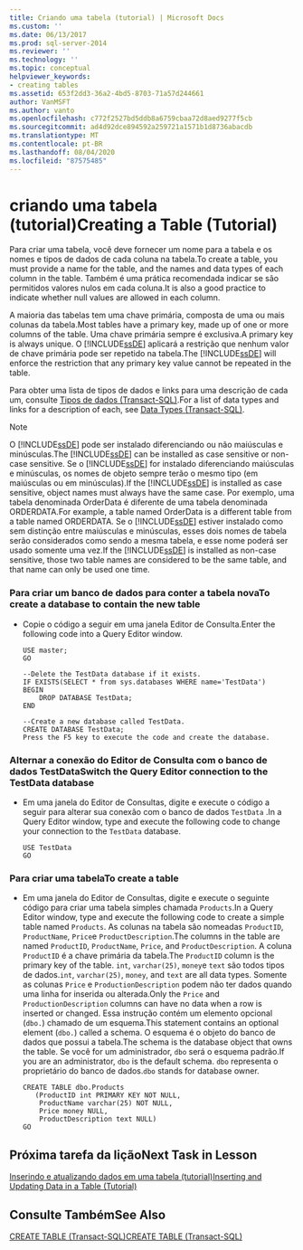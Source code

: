```yaml
---
title: Criando uma tabela (tutorial) | Microsoft Docs
ms.custom: ''
ms.date: 06/13/2017
ms.prod: sql-server-2014
ms.reviewer: ''
ms.technology: ''
ms.topic: conceptual
helpviewer_keywords:
- creating tables
ms.assetid: 653f2dd3-36a2-4bd5-8703-71a57d244661
author: VanMSFT
ms.author: vanto
ms.openlocfilehash: c772f2527bd5ddb8a6759cbaa72d8aed9277f5cb
ms.sourcegitcommit: ad4d92dce894592a259721a1571b1d8736abacdb
ms.translationtype: MT
ms.contentlocale: pt-BR
ms.lasthandoff: 08/04/2020
ms.locfileid: "87575485"
---
```

# <a name="creating-a-table-tutorial"></a><span data-ttu-id="2822d-102">criando uma tabela (tutorial)</span><span class="sxs-lookup"><span data-stu-id="2822d-102">Creating a Table (Tutorial)</span></span>
  <span data-ttu-id="2822d-103">Para criar uma tabela, você deve fornecer um nome para a tabela e os nomes e tipos de dados de cada coluna na tabela.</span><span class="sxs-lookup"><span data-stu-id="2822d-103">To create a table, you must provide a name for the table, and the names and data types of each column in the table.</span></span> <span data-ttu-id="2822d-104">Também é uma prática recomendada indicar se são permitidos valores nulos em cada coluna.</span><span class="sxs-lookup"><span data-stu-id="2822d-104">It is also a good practice to indicate whether null values are allowed in each column.</span></span>  
  
 <span data-ttu-id="2822d-105">A maioria das tabelas tem uma chave primária, composta de uma ou mais colunas da tabela.</span><span class="sxs-lookup"><span data-stu-id="2822d-105">Most tables have a primary key, made up of one or more columns of the table.</span></span> <span data-ttu-id="2822d-106">Uma chave primária sempre é exclusiva.</span><span class="sxs-lookup"><span data-stu-id="2822d-106">A primary key is always unique.</span></span> <span data-ttu-id="2822d-107">O [!INCLUDE[ssDE](../includes/ssde-md.md)] aplicará a restrição que nenhum valor de chave primária pode ser repetido na tabela.</span><span class="sxs-lookup"><span data-stu-id="2822d-107">The [!INCLUDE[ssDE](../includes/ssde-md.md)] will enforce the restriction that any primary key value cannot be repeated in the table.</span></span>  
  
 <span data-ttu-id="2822d-108">Para obter uma lista de tipos de dados e links para uma descrição de cada um, consulte [Tipos de dados &#40;Transact-SQL&#41;](/sql/t-sql/data-types/data-types-transact-sql).</span><span class="sxs-lookup"><span data-stu-id="2822d-108">For a list of data types and links for a description of each, see [Data Types &#40;Transact-SQL&#41;](/sql/t-sql/data-types/data-types-transact-sql).</span></span>  
  
> [!NOTE]  
>  <span data-ttu-id="2822d-109">O [!INCLUDE[ssDE](../includes/ssde-md.md)] pode ser instalado diferenciando ou não maiúsculas e minúsculas.</span><span class="sxs-lookup"><span data-stu-id="2822d-109">The [!INCLUDE[ssDE](../includes/ssde-md.md)] can be installed as case sensitive or non-case sensitive.</span></span> <span data-ttu-id="2822d-110">Se o [!INCLUDE[ssDE](../includes/ssde-md.md)] for instalado diferenciando maiúsculas e minúsculas, os nomes de objeto sempre terão o mesmo tipo (em maiúsculas ou em minúsculas).</span><span class="sxs-lookup"><span data-stu-id="2822d-110">If the [!INCLUDE[ssDE](../includes/ssde-md.md)] is installed as case sensitive, object names must always have the same case.</span></span> <span data-ttu-id="2822d-111">Por exemplo, uma tabela denominada OrderData é diferente de uma tabela denominada ORDERDATA.</span><span class="sxs-lookup"><span data-stu-id="2822d-111">For example, a table named OrderData is a different table from a table named ORDERDATA.</span></span> <span data-ttu-id="2822d-112">Se o [!INCLUDE[ssDE](../includes/ssde-md.md)] estiver instalado como sem distinção entre maiúsculas e minúsculas, esses dois nomes de tabela serão considerados como sendo a mesma tabela, e esse nome poderá ser usado somente uma vez.</span><span class="sxs-lookup"><span data-stu-id="2822d-112">If the [!INCLUDE[ssDE](../includes/ssde-md.md)] is installed as non-case sensitive, those two table names are considered to be the same table, and that name can only be used one time.</span></span>  
  
### <a name="to-create-a-database-to-contain-the-new-table"></a><span data-ttu-id="2822d-113">Para criar um banco de dados para conter a tabela nova</span><span class="sxs-lookup"><span data-stu-id="2822d-113">To create a database to contain the new table</span></span>  
  
-   <span data-ttu-id="2822d-114">Copie o código a seguir em uma janela Editor de Consulta.</span><span class="sxs-lookup"><span data-stu-id="2822d-114">Enter the following code into a Query Editor window.</span></span>  
  
    ```  
    USE master;  
    GO  
  
    --Delete the TestData database if it exists.  
    IF EXISTS(SELECT * from sys.databases WHERE name='TestData')  
    BEGIN  
        DROP DATABASE TestData;  
    END  
  
    --Create a new database called TestData.  
    CREATE DATABASE TestData;  
    Press the F5 key to execute the code and create the database.  
    ```  
  
### <a name="switch-the-query-editor-connection-to-the-testdata-database"></a><span data-ttu-id="2822d-115">Alternar a conexão do Editor de Consulta com o banco de dados TestData</span><span class="sxs-lookup"><span data-stu-id="2822d-115">Switch the Query Editor connection to the TestData database</span></span>  
  
-   <span data-ttu-id="2822d-116">Em uma janela do Editor de Consultas, digite e execute o código a seguir para alterar sua conexão com o banco de dados `TestData` .</span><span class="sxs-lookup"><span data-stu-id="2822d-116">In a Query Editor window, type and execute the following code to change your connection to the `TestData` database.</span></span>  
  
    ```  
    USE TestData  
    GO  
    ```  
  
### <a name="to-create-a-table"></a><span data-ttu-id="2822d-117">Para criar uma tabela</span><span class="sxs-lookup"><span data-stu-id="2822d-117">To create a table</span></span>  
  
-   <span data-ttu-id="2822d-118">Em uma janela do Editor de Consultas, digite e execute o seguinte código para criar uma tabela simples chamada `Products`.</span><span class="sxs-lookup"><span data-stu-id="2822d-118">In a Query Editor window, type and execute the following code to create a simple table named `Products`.</span></span> <span data-ttu-id="2822d-119">As colunas na tabela são nomeadas `ProductID`, `ProductName`, `Price`e `ProductDescription`.</span><span class="sxs-lookup"><span data-stu-id="2822d-119">The columns in the table are named `ProductID`, `ProductName`, `Price`, and `ProductDescription`.</span></span> <span data-ttu-id="2822d-120">A coluna `ProductID` é a chave primária da tabela.</span><span class="sxs-lookup"><span data-stu-id="2822d-120">The `ProductID` column is the primary key of the table.</span></span> <span data-ttu-id="2822d-121">`int`, `varchar(25)`, `money`e `text` são todos tipos de dados.</span><span class="sxs-lookup"><span data-stu-id="2822d-121">`int`, `varchar(25)`, `money`, and `text` are all data types.</span></span> <span data-ttu-id="2822d-122">Somente as colunas `Price` e `ProductionDescription` podem não ter dados quando uma linha for inserida ou alterada.</span><span class="sxs-lookup"><span data-stu-id="2822d-122">Only the `Price` and `ProductionDescription` columns can have no data when a row is inserted or changed.</span></span> <span data-ttu-id="2822d-123">Essa instrução contém um elemento opcional (`dbo.`) chamado de um esquema.</span><span class="sxs-lookup"><span data-stu-id="2822d-123">This statement contains an optional element (`dbo.`) called a schema.</span></span> <span data-ttu-id="2822d-124">O esquema é o objeto do banco de dados que possui a tabela.</span><span class="sxs-lookup"><span data-stu-id="2822d-124">The schema is the database object that owns the table.</span></span> <span data-ttu-id="2822d-125">Se você for um administrador, `dbo` será o esquema padrão.</span><span class="sxs-lookup"><span data-stu-id="2822d-125">If you are an administrator, `dbo` is the default schema.</span></span> <span data-ttu-id="2822d-126">`dbo` representa o proprietário do banco de dados.</span><span class="sxs-lookup"><span data-stu-id="2822d-126">`dbo` stands for database owner.</span></span>  
  
    ```  
    CREATE TABLE dbo.Products  
       (ProductID int PRIMARY KEY NOT NULL,  
        ProductName varchar(25) NOT NULL,  
        Price money NULL,  
        ProductDescription text NULL)  
    GO  
    ```  
  
## <a name="next-task-in-lesson"></a><span data-ttu-id="2822d-127">Próxima tarefa da lição</span><span class="sxs-lookup"><span data-stu-id="2822d-127">Next Task in Lesson</span></span>  
 [<span data-ttu-id="2822d-128">Inserindo e atualizando dados em uma tabela &#40;tutorial&#41;</span><span class="sxs-lookup"><span data-stu-id="2822d-128">Inserting and Updating Data in a Table &#40;Tutorial&#41;</span></span>](../t-sql/lesson-1-3-inserting-and-updating-data-in-a-table.md)  
  
## <a name="see-also"></a><span data-ttu-id="2822d-129">Consulte Também</span><span class="sxs-lookup"><span data-stu-id="2822d-129">See Also</span></span>  
 [<span data-ttu-id="2822d-130">CREATE TABLE &#40;Transact-SQL&#41;</span><span class="sxs-lookup"><span data-stu-id="2822d-130">CREATE TABLE &#40;Transact-SQL&#41;</span></span>](/sql/t-sql/statements/create-table-transact-sql)  
  
  
